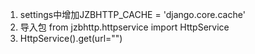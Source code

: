 1. settings中增加JZBHTTP_CACHE = 'django.core.cache'
2. 导入包 from jzbhttp.httpservice import HttpService
3. HttpService().get(url="")

